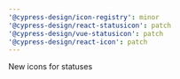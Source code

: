 ```yaml
---
'@cypress-design/icon-registry': minor
'@cypress-design/react-statusicon': patch
'@cypress-design/vue-statusicon': patch
'@cypress-design/react-icon': patch
---
```


New icons for statuses
